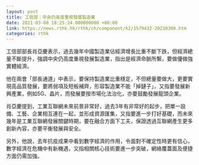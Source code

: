 ```yaml
---
layout: post
title: 工信部：中央仍高度重視發展製造業
date: 2021-03-08 18:25:24.000000000 +08:00
link: https://news.rthk.hk/rthk/ch/component/k2/1579432-20210308.htm
categories: rthk
---
```


工信部部長肖亞慶表示，過去幾年中國製造業佔經濟增長比重不斷下跌，但經濟總量不斷提升，強調中央仍高度重視發展製造業，指出是經濟命脈所繫，要做優做強實體經濟。

他在兩會「部長通道」中表示，要保持製造業比重穩定，不但總量要做大，更要實現高品質發展，要將弱項及短板補齊，形容製造業不能「掉鏈子」，又指要發展新興產業，例如5G、晶片，而發展要按市場化法治化，亦要鼓勵發展龍頭企業。

肖亞慶提到，工業互聯網未來前景非常好，過去3年有非常好的起步，把單一設備、工藝、企業相互連在一起，並形成資源匯集，又指要進一步打好基礎，而未來幾年是工業互聯網發展關鍵時期，要在融合方面下工夫，保證透過互聯網產生更多創新內容，亦要平衡發展與安全。

另外，他說，去年抗疫成果中看到數字經濟的作用，令面對不確定性時更有信心，數字經濟在危機中有新機遇，又指相關核心技術要進一步突破，網絡覆蓋面及便捷方面仍需加強。
